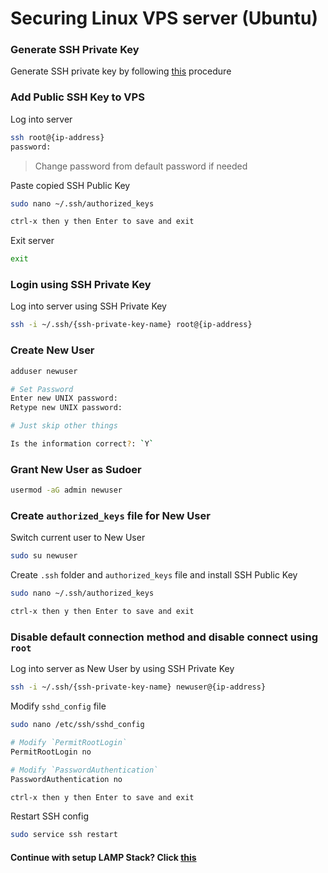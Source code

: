 # Securing  Linux VPS server (Ubuntu)
### Generate SSH Private Key
Generate SSH private key by following [this](https://github.com/Haqimzuhari/Haqimzuhari/blob/master/generate-ssh-private-key.md) procedure
### Add Public SSH Key to VPS
Log into server
```bash
ssh root@{ip-address}
password:
```

> Change password from default password if needed

Paste copied SSH Public Key
```bash
sudo nano ~/.ssh/authorized_keys

ctrl-x then y then Enter to save and exit
```
Exit server
```bash
exit
```
### Login using SSH Private Key
Log into server using SSH Private Key
```bash
ssh -i ~/.ssh/{ssh-private-key-name} root@{ip-address}
```
### Create New User
```bash
adduser newuser

# Set Password
Enter new UNIX password:
Retype new UNIX password:

# Just skip other things

Is the information correct?: `Y`
```
### Grant New User as Sudoer
```bash
usermod -aG admin newuser
```
### Create `authorized_keys` file for New User
Switch current user to New User
```bash
sudo su newuser
```
Create `.ssh` folder and `authorized_keys` file and install SSH Public Key
```bash
sudo nano ~/.ssh/authorized_keys

ctrl-x then y then Enter to save and exit
```
### Disable default connection method and disable connect using `root` 
Log into server as New User by using SSH Private Key
```bash
ssh -i ~/.ssh/{ssh-private-key-name} newuser@{ip-address}
```
Modify `sshd_config` file
```bash
sudo nano /etc/ssh/sshd_config
```
```bash
# Modify `PermitRootLogin`
PermitRootLogin no

# Modify `PasswordAuthentication`
PasswordAuthentication no

ctrl-x then y then Enter to save and exit
```
Restart SSH config
```bash
sudo service ssh restart
```

#### Continue with setup LAMP Stack? Click [this](https://github.com/Haqimzuhari/Haqimzuhari/blob/master/ubuntu-lamp-stack-terminal.md)